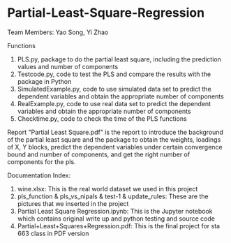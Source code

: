 # Partial-Least-Square-Regression

Team Members: 
Yao Song, 
Yi Zhao

Functions
1. PLS.py, package to do the partial least square, including the prediction values and number of components
2. Testcode.py, code to test the PLS and compare the results with the package in Python
3. SimulatedExample.py, code to use simulated data set to predict the dependent variables and obtain the appropriate number of components
4. RealExample.py, code to use real data set to predict the dependent variables and obtain the appropriate number of components
5. Checktime.py, code to check the time of the PLS functions

Report
"Partial Least Square.pdf" is the report to introduce the background of the partial least square and the package to obtain the weights, loadings of X, Y blocks, predict the dependent variables under certain convergence bound and number of components, and get the right number of components for the pls.

Documentation Index:
1. wine.xlsx: This is the real world dataset we used in this project
2. pls_function & pls_vs_nipals & test-1 & update_rules: These are the pictures that we inserted in the project
3. Partial Least Square Regression.ipynb: This is the Jupyter notebook which contains original write up and python testing and source code
4. Partial+Least+Squares+Regression.pdf: This is the final project for sta 663 class in PDF version

